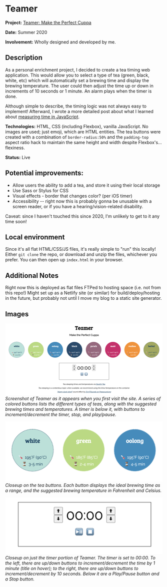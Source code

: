 # Teamer

**Project:** [Teamer: Make the Perfect Cuppa](http://lisefrac.net/teamer/)

**Date:** Summer 2020

**Involvement:** Wholly designed and developed by me.

## Description

As a personal enrichment project, I decided to create a tea timing web application. This would allow you to select a type of tea (green, black, white, etc) which will automatically set a brewing time and display the brewing temperature. The user could then adjust the time up or down in increments of 10 seconds or 1 minute.  An alarm plays when the timer is done. 

Although simple to describe, the timing logic was not always easy to implement! Afterward, I wrote a more detailed post about what I learned about [measuring time in JavaScript](http://www.lisefrac.net/log/webdev-craft/til-in-javascript-timers/).

**Technologies:** HTML, CSS (including Flexbox), vanilla JavaScript. No images are used; just emoji, which are HTML entities. The tea buttons were created with a combination of `border-radius:50%` and the `padding-top` aspect ratio hack to maintain the same height and width despite Flexbox's... flexiness. 

**Status:** Live

## Potential improvements:
- Allow users the ability to add a tea, and store it using their local storage
- Use Sass or Stylus for CSS
- Visual effects - border that changes color? (per iOS timer)
- Accessibility -- right now this is probably gonna be unusable with a screen reader, or if you have a hearing/vision-related disability.

Caveat: since I haven't touched this since 2020, I'm unlikely to get to it any time soon!

## Local environment

Since it's all flat HTML/CSS/JS files, it's really simple to "run" this locally! Either `git clone` the repo, or download and unzip the files, whichever you prefer. You can then open up `index.html` in your browser.

## Additional Notes

Right now this is deployed as flat files FTPed to hosting space (i.e. not from this repo!) Might set up as a Netlify site (or similar) for build/deploy/hosting in the future, but probably not until I move my blog to a static site generator.

## Images


![Screenshot of Teamer as it appears when you first visit the site. A series of colored buttons lists the different types of teas, along with the suggested brewing times and temperatures. A timer is below it, with buttons to increment/decrement the timer, stop, and play/pause.](./teamer-banner.png)
*Screenshot of Teamer as it appears when you first visit the site. A series of colored buttons lists the different types of teas, along with the suggested brewing times and temperatures. A timer is below it, with buttons to increment/decrement the timer, stop, and play/pause.*


![Screenshot cropped to display just three of the tea buttons. Each button displays the ideal brewing time as a range, and the suggested brewing temperature in Fahrenheit and Celsius.](./teamer-buttons.png)
*Closeup on the tea buttons. Each button displays the ideal brewing time as a range, and the suggested brewing temperature in Fahrenheit and Celsius.*

![Screenshot cropped to display just the timer portion of Teamer. The timer is set to 00:00. To the left, there are up/down buttons to increment/decrement the time by 1 minute (title on hover); to the right, there are up/down buttons to increment/decrement by 10 seconds. Below it are a Play/Pause button and a Stop button.](./teamer-timer.png)
*Closeup on just the timer portion of Teamer. The timer is set to 00:00. To the left, there are up/down buttons to increment/decrement the time by 1 minute (title on hover); to the right, there are up/down buttons to increment/decrement by 10 seconds. Below it are a Play/Pause button and a Stop button.*
